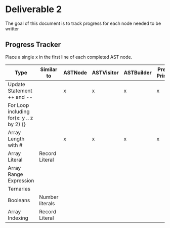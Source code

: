# Deliverable 2

The goal of this document is to track progress for each node needed to be writter

## Progress Tracker

Place a single x in the first line of each completed AST node.

| Type                                      | Similar to      | ASTNode  | ASTVisitor  | ASTBuilder  | Pretty Printer | Full Code Coverage |
| ----------------------------------------- | --------------- | -------- | ----------- | ----------- | -------------- | ------------------ |
| Update Statement ++ and --                |                 | x        | x           | x           | x              | x                  |
| For Loop including for(x: y .. z by 2) {} |                 |          |             |             |                |                    |
| Array Length with #                       |                 | x        | x           | x           | x              | x                  |
| Array Literal                             | Record Literal  |          |             |             |                |                    |
| Array Range Expression                    |                 |          |             |             |                |                    |
| Ternaries                                 |                 |          |             |             |                |                    |
| Booleans                                  | Number literals |          |             |             |                |                    |
| Array Indexing                            | Record Literal  |          |             |             |                |                    |
